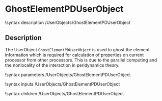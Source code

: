 # GhostElementPDUserObject

!syntax description /UserObjects/GhostElementPDUserObject

## Description

The UserObject `GhostElementPDUserObject` is used to ghost the element information which is required for calculation of properties on current processor from other processors. This is due to the parallel computing and the nonlocality of the interaction in peridynamics theory.

!syntax parameters /UserObjects/GhostElementPDUserObject

!syntax inputs /UserObjects/GhostElementPDUserObject

!syntax children /UserObjects/GhostElementPDUserObject
